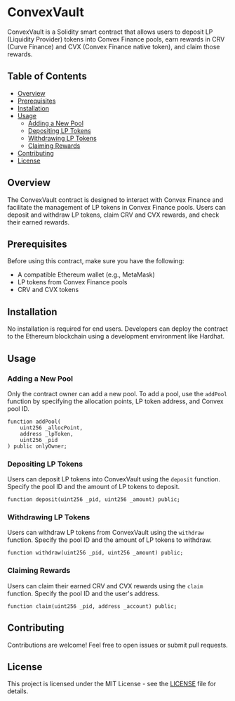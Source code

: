 # ConvexVault

ConvexVault is a Solidity smart contract that allows users to deposit LP (Liquidity Provider) tokens into Convex Finance pools, earn rewards in CRV (Curve Finance) and CVX (Convex Finance native token), and claim those rewards.

## Table of Contents

- [Overview](#overview)
- [Prerequisites](#prerequisites)
- [Installation](#installation)
- [Usage](#usage)
  - [Adding a New Pool](#adding-a-new-pool)
  - [Depositing LP Tokens](#depositing-lp-tokens)
  - [Withdrawing LP Tokens](#withdrawing-lp-tokens)
  - [Claiming Rewards](#claiming-rewards)
- [Contributing](#contributing)
- [License](#license)

## Overview

The ConvexVault contract is designed to interact with Convex Finance and facilitate the management of LP tokens in Convex Finance pools. Users can deposit and withdraw LP tokens, claim CRV and CVX rewards, and check their earned rewards.

## Prerequisites

Before using this contract, make sure you have the following:

- A compatible Ethereum wallet (e.g., MetaMask)
- LP tokens from Convex Finance pools
- CRV and CVX tokens

## Installation

No installation is required for end users. Developers can deploy the contract to the Ethereum blockchain using a development environment like Hardhat.

## Usage

### Adding a New Pool

Only the contract owner can add a new pool. To add a pool, use the `addPool` function by specifying the allocation points, LP token address, and Convex pool ID.

```solidity
function addPool(
    uint256 _allocPoint,
    address _lpToken,
    uint256 _pid
) public onlyOwner;
```

### Depositing LP Tokens

Users can deposit LP tokens into ConvexVault using the `deposit` function. Specify the pool ID and the amount of LP tokens to deposit.

```solidity
function deposit(uint256 _pid, uint256 _amount) public;
```

### Withdrawing LP Tokens

Users can withdraw LP tokens from ConvexVault using the `withdraw` function. Specify the pool ID and the amount of LP tokens to withdraw.

```solidity
function withdraw(uint256 _pid, uint256 _amount) public;
```

### Claiming Rewards

Users can claim their earned CRV and CVX rewards using the `claim` function. Specify the pool ID and the user's address.

```solidity
function claim(uint256 _pid, address _account) public;
```

## Contributing

Contributions are welcome! Feel free to open issues or submit pull requests.

## License

This project is licensed under the MIT License - see the [LICENSE](LICENSE) file for details.